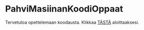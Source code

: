 # PahviMasiinanKoodiOppaat
Tervetuloa opettelemaan koodausta. Klikkaa [TÄSTÄ](google.com) aloittaaksesi.
